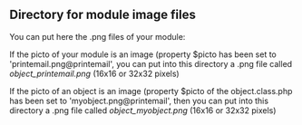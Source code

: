 
Directory for module image files
--------------------------------

You can put here the .png files of your module:


If the picto of your module is an image (property $picto has been set to 'printemail.png@printemail', you can put into this
directory a .png file called *object_printemail.png* (16x16 or 32x32 pixels)


If the picto of an object is an image (property $picto of the object.class.php has been set to 'myobject.png@printemail', then you can put into this
directory a .png file called *object_myobject.png* (16x16 or 32x32 pixels)

